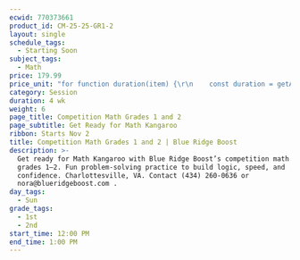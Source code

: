 ```yaml
---
ecwid: 770373661
product_id: CM-25-25-GR1-2
layout: single
schedule_tags:
  - Starting Soon
subject_tags:
  - Math
price: 179.99
price_unit: "for function duration(item) {\r\n    const duration = getAttributeValue(item, 'Duration (in weeks)');\r\n    if (isSession(item)) {\r\n       return `${duration} wk`;\r\n    } else if (isOngoing(item)) {\r\n        if (duration === undefined) {\r\n            return \"Flexible\";\r\n        } else if (duration <= 12) {\r\n            return \"2-3 mo\";\r\n        } else if (duration <= 24) {\r\n            return \"4-6 mo\";\r\n        } else {\r\n            return \"6+ mo\";\r\n        }\r\n    } else if (isSingle(item)) {\r\n        return \"1 wk\";\r\n    }\r\n} sessions"
category: Session
duration: 4 wk
weight: 6
page_title: Competition Math Grades 1 and 2
page_subtitle: Get Ready for Math Kangaroo
ribbon: Starts Nov 2
title: Competition Math Grades 1 and 2 | Blue Ridge Boost
description: >-
  Get ready for Math Kangaroo with Blue Ridge Boost’s competition math class for
  grades 1–2. Fun problem-solving practice to build logic, speed, and
  confidence. Charlottesville, VA. Contact (434) 260-0636 or
  nora@blueridgeboost.com .
day_tags:
  - Sun
grade_tags:
  - 1st
  - 2nd
start_time: 12:00 PM
end_time: 1:00 PM
---
```


